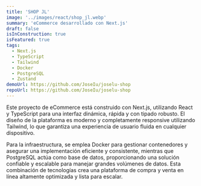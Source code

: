 ```yaml
---
title: 'SHOP JL'
image: '../images/react/shop_jl.webp'
summary: 'eCommerce desarrollado con Next.js'
draft: false
isInConstruction: true
isFeatured: true
tags:
  - Next.js
  - TypeScript
  - Tailwind
  - Docker
  - PostgreSQL
  - Zustand
demoUrl: https://github.com/JoseIu/joselu-shop
repoUrl: https://github.com/JoseIu/joselu-shop
---
```


Este proyecto de eCommerce está construido con Next.js, utilizando React y TypeScript para una interfaz dinámica, rápida y con tipado robusto. El diseño de la plataforma es moderno y completamente responsive utilizando Tailwind, lo que garantiza una experiencia de usuario fluida en cualquier dispositivo.

Para la infraestructura, se emplea Docker para gestionar contenedores y asegurar una implementación eficiente y consistente, mientras que PostgreSQL actúa como base de datos, proporcionando una solución confiable y escalable para manejar grandes volúmenes de datos. Esta combinación de tecnologías crea una plataforma de compra y venta en línea altamente optimizada y lista para escalar.
